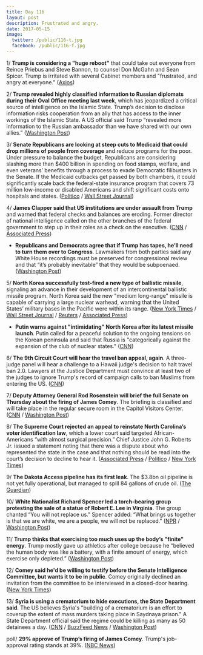 ```yaml
---
title: Day 116
layout: post
description: Frustrated and angry.
date: 2017-05-15
image:
  twitter: /public/116-t.jpg
  facebook: /public/116-f.jpg
---
```


1/ **Trump is considering a "huge reboot"** that could take out everyone from Reince Priebus and Steve Bannon, to counsel Don McGahn and Sean Spicer. Trump is irritated with several Cabinet members and "frustrated, and angry at everyone." ([Axios](https://www.axios.com/scoop-trump-irked-at-cabinet-and-staff-mulls-sweeping-shake-up-2407137307.html))

2/ **Trump revealed highly classified information to Russian diplomats during their Oval Office meeting last week**, which has jeopardized a critical source of intelligence on the Islamic State. Trump’s decision to disclose information risks cooperation from an ally that has access to the inner workings of the Islamic State. A US official said Trump “revealed more information to the Russian ambassador than we have shared with our own allies.” ([Washington Post](https://www.washingtonpost.com/world/national-security/trump-revealed-highly-classified-information-to-russian-foreign-minister-and-ambassador/2017/05/15/530c172a-3960-11e7-9e48-c4f199710b69_story.html))

3/ **Senate Republicans are looking at steep cuts to Medicaid that could drop millions of people from coverage** and reduce programs for the poor. Under pressure to balance the budget, Republicans are considering slashing more than $400 billion in spending on food stamps, welfare, and even veterans’ benefits through a process to evade Democratic filibusters in the Senate. If the Medicaid cutbacks get passed by both chambers, it could significantly scale back the federal-state insurance program that covers 73 million low-income or disabled Americans and shift significant costs onto hospitals and states. ([Politico](http://www.politico.com/story/2017/05/14/republicans-cuts-programs-food-stamps-welfare-veterans-238314) / 
[Wall Street Journal](https://www.wsj.com/articles/senate-conservatives-look-to-slash-medicaid-1494759603))

4/ **James Clapper said that US institutions are under assault from Trump** and warned that federal checks and balances are eroding. Former director of national intelligence called on the other branches of the federal government to step up in their roles as a check on the executive. ([CNN](http://www.cnn.com/2017/05/14/politics/james-clapper-russia-collusion/) / [Associated Press](https://apnews.com/cb66aa5a3a7c41a8952f19f41427d10c/Clapper:-US-govt-'under-assault'-by-Trump-after-Comey-firing))

* **Republicans and Democrats agree that if Trump has tapes, he’ll need to turn them over to Congress**. Lawmakers from both parties said any White House recordings must be preserved for congressional review and that “it’s probably inevitable” that they would be subpoenaed. ([Washington Post](https://www.washingtonpost.com/powerpost/republicans-and-democrats-agree-if-trump-has-tapes-hell-need-to-turn-them-over-to-congress/2017/05/14/cbfea12a-38b6-11e7-a058-ddbb23c75d82_story.html))

5/ **North Korea successfully test-fired a new type of ballistic missile**, signaling an advance in their development of an intercontinental ballistic missile program. North Korea said the new "medium long-range" missile is capable of carrying a large nuclear warhead, warning that the United States’ military bases in the Pacific were within its range. ([New York Times](https://www.nytimes.com/2017/05/14/world/asia/north-korea-missile-nuclear.html) / [Wall Street Journal](https://www.wsj.com/articles/north-korea-launches-possible-ballistic-missile-south-korean-news-agency-reports-1494713029) / [Reuters](http://www.reuters.com/article/us-northkorea-missiles-idUSKCN18A12B) / [Associated Press](https://apnews.com/b4c2baf162034bfc9194691f2d1507b8/North-Korea:-New-long-range-missile-can-carry-heavy-nuke))

* **Putin warns against "intimidating" North Korea after its latest missile launch**. Putin called for a peaceful solution to the ongoing tensions on the Korean peninsula and said that Russia is "categorically against the expansion of the club of nuclear states." ([CNN](http://www.cnn.com/2017/05/15/europe/north-korea-putin-russia-missile/))

6/ **The 9th Circuit Court will hear the travel ban appeal, again**. A three-judge panel will hear a challenge to a Hawaii judge's decision to halt travel ban 2.0. Lawyers at the Justice Department must convince at least two of the judges to ignore Trump's record of campaign calls to ban Muslims from entering the US. ([CNN](http://www.cnn.com/2017/05/15/politics/9th-circuit-travel-ban-hearing-round-two/))

7/ **Deputy Attorney General Rod Rosenstein will brief the full Senate on Thursday about the firing of James Comey**. The briefing is classified and will take place in the regular secure room in the Capitol Visitors Center. ([CNN](http://www.cnn.com/2017/05/11/politics/rod-rosenstein-chuck-schumer-invite/index.html) / [Washington Post](https://www.washingtonpost.com/news/powerpost/wp/2017/05/15/deputy-ag-rosenstein-to-brief-senators-on-comey-firing-thursday/))

8/ **The Supreme Court rejected an appeal to reinstate North Carolina’s voter identification law**, which a lower court said targeted African-Americans “with almost surgical precision.” Chief Justice John G. Roberts Jr. issued a statement noting that there was a dispute about who represented the state in the case and that nothing should be read into the court’s decision to decline to hear it. ([Associated Press](https://apnews.com/14137a2d20cf4595a5121c9298b47c46/Supreme-Court-rejects-appeal-over-NC-voter-ID-law) / [Politico](http://www.politico.com/story/2017/05/15/supreme-court-leaves-in-place-a-ruling-that-struck-down-ncs-voter-id-law-238392) / [New York Times](https://www.nytimes.com/2017/05/15/us/politics/voter-id-laws-supreme-court-north-carolina.html))

9/ **The Dakota Access pipeline has its first leak**. The $3.8bn oil pipeline is not yet fully operational, but managed to spill 84 gallons of crude oil. ([The Guardian](https://www.theguardian.com/us-news/2017/may/10/dakota-access-pipeline-first-oil-leak))

10/ **White Nationalist Richard Spencer led a torch-bearing group protesting the sale of a statue of Robert E. Lee in Virginia**. The group chanted “You will not replace us." Spencer added: “What brings us together is that we are white, we are a people, we will not be replaced." ([NPR](http://www.npr.org/sections/thetwo-way/2017/05/14/528363829/richard-spencer-leads-group-protesting-sale-of-confederate-statue) / [Washington Post](https://www.washingtonpost.com/local/virginia-politics/alt-rights-richard-spencer-leads-torch-bearing-protesters-defending-lee-statue/2017/05/14/766aaa56-38ac-11e7-9e48-c4f199710b69_story.html))

11/ **Trump thinks that exercising too much uses up the body’s "finite" energy**. Trump mostly gave up athletics after college because he “believed the human body was like a battery, with a finite amount of energy, which exercise only depleted.” ([Washington Post](https://www.washingtonpost.com/national/health-science/trump-thinks-that-exercising-too-much-uses-up-the-bodys-finite-energy/2017/05/12/bb0b9bda-365d-11e7-b4ee-434b6d506b37_story.html))

12/ **Comey said he'd be willing to testify before the Senate Intelligence Committee, but wants it to be in public**. Comey originally declined an invitation from the committee to be interviewed in a closed-door hearing. ([New York Times](https://www.nytimes.com/2017/05/12/us/politics/trump-threatens-retaliation-against-comey-warns-he-may-cancel-press-briefings.html))

13/ **Syria is using a crematorium to hide executions, the State Department said**. The US believes Syria's "building of a crematorium is an effort to coverup the extent of mass murders taking place in Saydnaya prison." A State Department official said the regime could be killing as many as 50 detainees a day. ([CNN](http://www.cnn.com/2017/05/15/politics/assad-syria-crematorium/) / [BuzzFeed News](https://www.buzzfeed.com/hayesbrown/syria-is-secretly-executing-detainees-and-burning-the) / [Washington Post](https://www.washingtonpost.com/world/national-security/us-accuses-syria-of-mass-executions-and-burning-bodies/2017/05/15/b7b66c86-3986-11e7-8854-21f359183e8c_story.html))

poll/ **29% approve of Trump’s firing of James Comey**. Trump's job-approval rating stands at 39%. ([NBC News](http://www.nbcnews.com/politics/donald-trump/nbc-wsj-poll-just-29-percent-approve-trump-s-firing-n759196))
